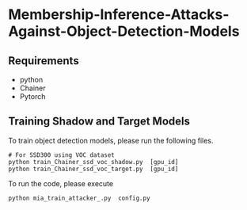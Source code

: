 # Membership-Inference-Attacks-Against-Object-Detection-Models


## Requirements

* python
* Chainer 
* Pytorch

## Training Shadow and Target Models
To train object detection models, please run the following files.

```
# For SSD300 using VOC dataset
python train_Chainer_ssd_voc_shadow.py  [gpu_id]
python train_Chainer_ssd_voc_target.py  [gpu_id]

```

To run the code, please execute 
```
python mia_train_attacker_.py  config.py
```
